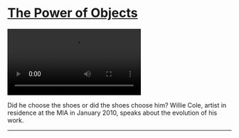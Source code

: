 # [The Power of Objects](http://artstories.artsmia.org/#/stories/1060)

<video src='http://cdn.dx.artsmia.org/videos/artstories/Contemporary_artist_Willie_Cole_works_with_shoes.mp4'></video>

Did he choose the shoes or did the shoes choose him? Willie Cole, artist in residence at the MIA in January 2010, speaks about the evolution of his work.

---
